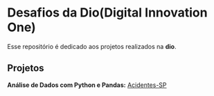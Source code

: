 # Desafios da Dio(Digital Innovation One)
Esse repositório é dedicado aos projetos realizados na **dio**.

## Projetos

**Análise de Dados com Python e Pandas:** [Acidentes-SP](https://github.com/D-Morais/dio-desafios-github/blob/main/An%C3%A1lise%20de%20dados/Acidentes_SP.ipynb)
